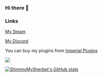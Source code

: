 ### Hi there 👋

### Links
 [My Steam](https://steamcommunity.com/id/ShimmyMySherbet/)
 
 [My Discord](https://discord.shimmymysherbet.com/)

 You can buy my plugins from [Imperial Plugins](https://imperialplugins.com/Merchant/ShimmyMySherbet)
 
 <img src="https://komarev.com/ghpvc/?username=ShimmyMySherbet&color=blueviolet">
 
 [![ShimmyMySherbet's GitHub stats](https://github-readme-stats.vercel.app/api?username=ShimmyMySherbet)](https://github.com/anuraghazra/github-readme-stats)


<!--
**ShimmyMySherbet/ShimmyMySherbet** is a ✨ _special_ ✨ repository because its `README.md` (this file) appears on your GitHub profile.

Here are some ideas to get you started:

- 🔭 I’m currently working on ...
- 🌱 I’m currently learning ...
- 👯 I’m looking to collaborate on ...
- 🤔 I’m looking for help with ...
- 💬 Ask me about ...
- 📫 How to reach me: ...
- 😄 Pronouns: ...
- ⚡ Fun fact: ...
-->
